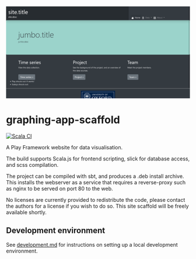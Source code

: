 ![Preview image of the main visualisation for graphing-app-scaffold](server/public/images/site_preview.png "graphing-app-scaffold")

# graphing-app-scaffold
[![Scala CI](https://github.com/ianknowles/graphing-app-scaffold/actions/workflows/scala.yml/badge.svg?branch=core)](https://github.com/ianknowles/graphing-app-scaffold/actions/workflows/scala.yml)

A Play Framework website for data visualisation.

The build supports Scala.js for frontend scripting, slick for database access, and scss compilation.

The project can be compiled with sbt, and produces a .deb install archive. This installs the webserver as a service that
requires a reverse-proxy such as nginx to be served on port 80 to the web.

No licenses are currently provided to redistribute the code, please contact the authors for a license if you wish to do so.
This site scaffold will be freely available shortly.

## Development environment
See [development.md](docs/development.md) for instructions on setting up a local development environment.
